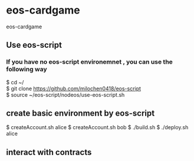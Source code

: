 # eos-cardgame
eos-cardgame 

## Use eos-script
### If you have no eos-script environemnet , you can use the following way
$ cd ~/  
$ git clone https://github.com/milochen0418/eos-script  
$ source ~/eos-script/nodeos/use-eos-script.sh

## create basic environment by eos-script
$ createAccount.sh alice
$ createAccount.sh bob
$ ./build.sh
$ ./deploy.sh alice

## interact with contracts
